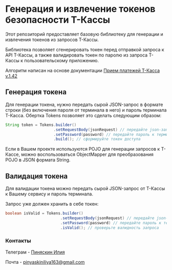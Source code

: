 # Генерация и извлечение токенов безопасности T-Кассы
Этот репозиторий предоставляет базовую библиотеку для генерации и извлечения токенов из запросов Т-Кассы.

Библиотека позволяет сгенерировать токен перед отправкой запроса к API Т-Кассы, а также валидировать токен по паролю из запроса Т-Кассы к пользовательскому приложению.

Алгоритм написан на основе документации [Прием платежей Т-Касса v.1.42](https://www.tbank.ru/kassa/dev/payments/#section/Token)

## Генерация токена

Для генерации токена, нужно передать сырой JSON-запрос в формате строки (без включения пароля от терминала в него) и пароль терминала Т-Касса. Обертка Tokens позволяет это сделать следующим образом:
``` java
String token = Tokens.builder()
                     .setRequestBody(jsonRequest) // передайте json-запрос
                     .setPassword(password) // передайте пароль к терминалу Т-Кассы
                     .build(); // сформируйте токен доступа
```

Если в Вашем проекте используются POJO для генерации запросов к Т-Кассе, можно воспользоваться ObjectMapper для преобразования POJO в JSON формата String.

## Валидация токена

Для валидации токена можно передать сырой JSON-запрос от Т-Кассы к Вашему сервису и пароль терминала. 

Запрос уже должен хранить в себе токен:
``` java
boolean isValid = Tokens.builder()
                        .setRequestBody(jsonRequest) // передайте json-запрос
                        .setPassword(password) // передайте пароль к терминалу Т-Кассы
                        .isValid(); // проверьте валидность запроса
```

### Контакты
Телеграм - [Пиняскин Илия](https://t.me/pinyaskin)

Почта - pinyaskiniliya163@gmail.com